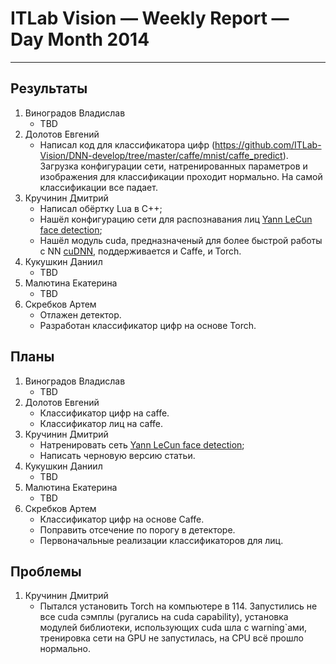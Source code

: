 # ITLab Vision — Weekly Report — Day Month 2014

----------------

## Результаты

  1. Виноградов Владислав
     - TBD
  1. Долотов Евгений
     - Написал код для классификатора цифр (https://github.com/ITLab-Vision/DNN-develop/tree/master/caffe/mnist/caffe_predict). Загрузка конфигурации сети, натренированных параметров и изображения для классификации проходит нормально. На самой классификации все падает.
  1. Кручинин Дмитрий
     - Написал обёртку Lua в С++;
     - Нашёл конфигурацию сети для распознавания лиц [Yann LeCun face detection](http://yann.lecun.com/exdb/publis/pdf/osadchy-04.pdf);
     - Нашёл модуль cuda, предназначеный для более быстрой работы с NN [cuDNN](https://developer.nvidia.com/cuDNN), поддерживается и Caffe, и Torch.
  1. Кукушкин Даниил
     - TBD
  1. Малютина Екатерина
     - TBD
  1. Скребков Артем
     - Отлажен детектор.
     - Разработан классификатор цифр на основе Torch. 

## Планы

  1. Виноградов Владислав
     - TBD
  1. Долотов Евгений
     - Классификатор цифр на caffe.
     - Классификатор лиц на caffe.
  1. Кручинин Дмитрий
     - Натренировать сеть [Yann LeCun face detection](http://yann.lecun.com/exdb/publis/pdf/osadchy-04.pdf);
     - Написать черновую версию статьи.
  1. Кукушкин Даниил
     - TBD
  1. Малютина Екатерина
     - TBD
  1. Скребков Артем
     - Классификатор цифр на основе Caffe.
     - Поправить отсечение по порогу в детекторе.
     - Первоначальные реализации классификаторов для лиц.

## Проблемы
  1. Кручинин Дмитрий
     - Пытался установить Torch на компьютере в 114. Запустились не все cuda сэмплы (ругались на cuda capability), установка модулей библиотеки, использующих cuda шла с warning`ами, тренировка сети на GPU не запустилась, на CPU всё прошло нормально.
